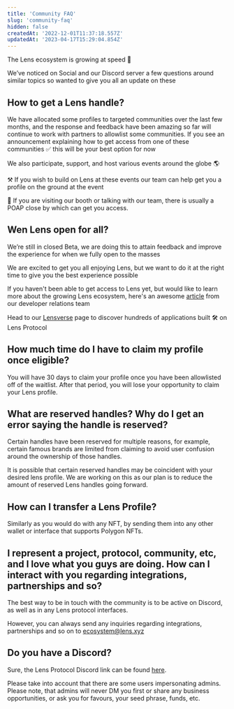 ```yaml
---
title: 'Community FAQ'
slug: 'community-faq'
hidden: false
createdAt: '2022-12-01T11:37:18.557Z'
updatedAt: '2023-04-17T15:29:04.854Z'
---
```


The Lens ecosystem is growing at speed 🚀

We’ve noticed on Social and our Discord server a few questions around similar topics so wanted to give you all an update on these

## How to get a Lens handle?

We have allocated some profiles to targeted communities over the last few months, and the response and feedback have been amazing so far will continue to work with partners to allowlist some communities. If you see an announcement explaining how to get access from one of these communities ✅ this will be your best option for now

We also participate, support, and host various events around the globe 🌎

⚒️ If you wish to build on Lens at these events our team can help get you a profile on the ground at the event

🤝 If you are visiting our booth or talking with our team, there is usually a POAP close by which can get you access.

## Wen Lens open for all?

We’re still in closed Beta, we are doing this to attain feedback and improve the experience for when we fully open to the masses

We are excited to get you all enjoying Lens, but we want to do it at the right time to give you the best experience possible

If you haven't been able to get access to Lens yet, but would like to learn more about the growing Lens ecosystem, here's an awesome [article](https://medium.com/@fabriguespe/lens-protocol-application-ecosystem-update-october-d8381c635dcc) from our developer relations team

Head to our [Lensverse](https://lens.xyz/apps) page to discover hundreds of applications built 🛠 on Lens Protocol

## How much time do I have to claim my profile once eligible?

You will have 30 days to claim your profile once you have been allowlisted off of the waitlist. After that period, you will lose your opportunity to claim your Lens profile.

## What are reserved handles? Why do I get an error saying the handle is reserved?

Certain handles have been reserved for multiple reasons, for example, certain famous brands are limited from claiming to avoid user confusion around the ownership of those handles.

It is possible that certain reserved handles may be coincident with your desired lens profile. We are working on this as our plan is to reduce the amount of reserved Lens handles going forward.

## How can I transfer a Lens Profile?

Similarly as you would do with any NFT, by sending them into any other wallet or interface that supports Polygon NFTs.

## I represent a project, protocol, community, etc, and I love what you guys are doing. How can I interact with you regarding integrations, partnerships and so?

The best way to be in touch with the community is to be active on Discord, as well as in any Lens protocol interfaces.

However, you can always send any inquiries regarding integrations, partnerships and so on to ecosystem@lens.xyz

## Do you have a Discord?

Sure, the Lens Protocol Discord link can be found [here](https://discord.gg/lensprotocol).

Please take into account that there are some users impersonating admins. Please note, that admins will never DM you first or share any business opportunities, or ask you for favours, your seed phrase, funds, etc.
